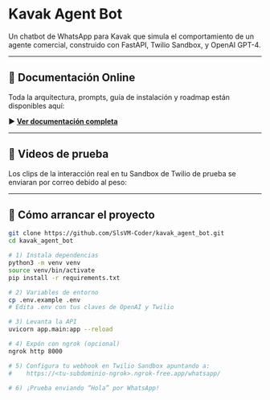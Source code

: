 # Kavak Agent Bot

Un chatbot de WhatsApp para Kavak que simula el comportamiento de un agente comercial, construido con FastAPI, Twilio Sandbox, y OpenAI GPT-4.  

---

## 📖 Documentación Online

Toda la arquitectura, prompts, guía de instalación y roadmap están disponibles aquí:

**▶️ [Ver documentación completa](https://kavak-docs-lr08mk5tn-slsvmcoders-projects.vercel.app/)**  

---

## 🎥 Videos de prueba

Los clips de la interacción real en tu Sandbox de Twilio de prueba se enviaran por correo debido al peso:

---

## 🚀 Cómo arrancar el proyecto

```bash
git clone https://github.com/SlsVM-Coder/kavak_agent_bot.git
cd kavak_agent_bot

# 1) Instala dependencias
python3 -m venv venv
source venv/bin/activate
pip install -r requirements.txt

# 2) Variables de entorno
cp .env.example .env
# Edita .env con tus claves de OpenAI y Twilio

# 3) Levanta la API
uvicorn app.main:app --reload

# 4) Expón con ngrok (opcional)
ngrok http 8000

# 5) Configura tu webhook en Twilio Sandbox apuntando a:
#    https://<tu-subdominio-ngrok>.ngrok-free.app/whatsapp/

# 6) ¡Prueba enviando “Hola” por WhatsApp!

